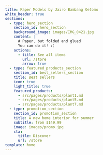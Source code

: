 ```yaml
---
title: Paper Models by Jairo Bambang Oetomo
white_header: true
sections:
  - type: hero_section
    section_id: hero_section
    background_image: images/IMG_0421.jpg
    content: |
      # Paper, but folded and glued
      You can do it! :)
    actions:
      - title: See all items
        url: /store
        arrow: true
  - type: featured_products_section
    section_id: best_sellers_section
    title: Best sellers
    icon: true
    light_title: true
    featured_products:
      - src/pages/products/plant1.md
      - src/pages/products/plant5.md
      - src/pages/products/plant7.md
  - type: promotion_section
    section_id: promotion_section
    title: A new home interior for summer
    subtitle: from $149.99
    image: images/promo.jpg
    cta:
      title: Discover
      url: /store
template: home
---
```

